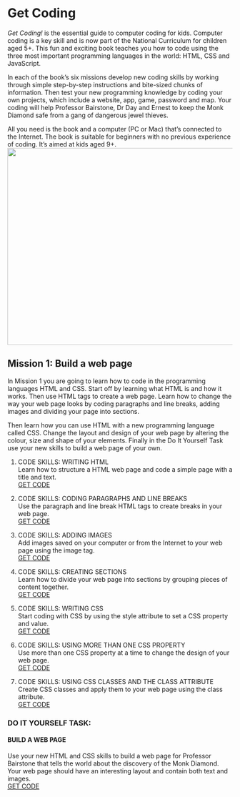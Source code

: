 # Get Coding 
_Get Coding!_ is the essential guide to computer coding for kids. Computer coding is a key skill and is now part of the National Curriculum for children aged 5+. This fun and exciting book teaches you how to code using the three most important programming languages in the world: HTML, CSS and JavaScript.

In each of the book’s six missions develop new coding skills by working through simple step-by-step instructions and bite-sized chunks of information. Then test your new programming knowledge by coding your own projects, which include a website, app, game, password and map. Your coding will help Professor Bairstone, Dr Day and Ernest to keep the Monk Diamond safe from a gang of dangerous jewel thieves.

All you need is the book and a computer (PC or Mac) that’s connected to the Internet. The book is suitable for beginners with no previous experience of coding. It’s aimed at kids aged 9+.
<a href="https://getcodingkids.com/the-book/" target="_blank"><img src="https://raw.githubusercontent.com/mavaddat-javid-education/GetCodingKidsMission1/master/girl-and-book.png"  width="570" height="441"></a>

## Mission 1: Build a web page

In Mission 1 you are going to learn how to code in the programming languages HTML and CSS. Start off by learning what HTML is and how it works. Then use HTML tags to create a web page. Learn how to change the way your web page looks by coding paragraphs and line breaks, adding images and dividing your page into sections.

Then learn how you can use HTML with a new programming language called CSS. Change the layout and design of your web page by altering the colour, size and shape of your elements. Finally in the Do It Yourself Task use your new skills to build a web page of your own.

1. CODE SKILLS: WRITING HTML
<br/>Learn how to structure a HTML web page and code a simple page with a title and text.
<br/>[GET CODE](https://github.com/mavaddat-javid-education/GetCodingKidsMission1/blob/master/m1-cs-writing-html/src/index.html)

2. CODE SKILLS: CODING PARAGRAPHS AND LINE BREAKS
<br/>Use the paragraph and line break HTML tags to create breaks in your web page.
<br/>[GET CODE](https://github.com/mavaddat-javid-education/GetCodingKidsMission1/blob/master/m1-cs-coding-paragraphs-and-line-breaks/src/index.html)

3. CODE SKILLS: ADDING IMAGES
<br/>Add images saved on your computer or from the Internet to your web page using the image tag.
<br/>[GET CODE](https://github.com/mavaddat-javid-education/GetCodingKidsMission1/blob/master/m1-cs-adding-images/src/index.html)

4. CODE SKILLS: CREATING SECTIONS
<br/>Learn how to divide your web page into sections by grouping pieces of content together.
<br/>[GET CODE](https://github.com/mavaddat-javid-education/GetCodingKidsMission1/blob/master/m1-cs-creating-sections/src/index.html)

5. CODE SKILLS: WRITING CSS
<br/>Start coding with CSS by using the style attribute to set a CSS property and value.
<br/>[GET CODE](https://github.com/mavaddat-javid-education/GetCodingKidsMission1/blob/master/m1-cs-writing-css/src/index.html)

6. CODE SKILLS: USING MORE THAN ONE CSS PROPERTY
<br/>Use more than one CSS property at a time to change the design of your web page.
<br/>[GET CODE](https://github.com/mavaddat-javid-education/GetCodingKidsMission1/blob/master/m1-cs-using-more-than-one-css-property/src/index.html)

7. CODE SKILLS: USING CSS CLASSES AND THE CLASS ATTRIBUTE
<br/>Create CSS classes and apply them to your web page using the class attribute.
<br/>[GET CODE](https://github.com/mavaddat-javid-education/GetCodingKidsMission1/blob/master/m1-cs-using-css-classes-and-the-class-attribute/src/index.html)

### DO IT YOURSELF TASK:
#### BUILD A WEB PAGE
Use your new HTML and CSS skills to build a web page for Professor Bairstone that tells the world about the discovery of the Monk Diamond. Your web page should have an interesting layout and contain both text and images.<br/>
[GET CODE](https://github.com/mavaddat-javid-education/GetCodingKidsMission1/blob/master/CodePen_Export_MyZaoZ/src/index.html)
